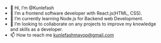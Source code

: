 - 👋 Hi, I’m @Kunlefash
- 👀 I’m a frontend software developer with React.js(HTML, CSS).
- 🌱 I’m currently learning Node.js for Backend web Development.
- 💞️ I’m looking to collaborate on any projects to improve my knowledge and skills as a developer.
- 📫 How to reach me  kunlefashmayop@gmail.com

<!---
kunlefash/kunlefash is a ✨ special ✨ repository because its `README.md` (this file) appears on your GitHub profile.
You can click the Preview link to take a look at your changes.
--->
